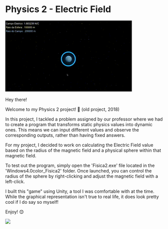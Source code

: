 # Physics 2 - Electric Field

![Video Demo](fisica2.gif)


Hey there!

Welcome to my Physics 2 project! 🚀 (old project, 2018)

In this project, I tackled a problem assigned by our professor where we had to create a program that transforms static physics values into dynamic ones. This means we can input different values and observe the corresponding outputs, rather than having fixed answers.

For my project, I decided to work on calculating the Electric Field value based on the radius of the magnetic field and a physical sphere within that magnetic field.

To test out the program, simply open the 'Fisica2.exe' file located in the 'Windows4.0color_Fisica2' folder. Once launched, you can control the radius of the sphere by right-clicking and adjust the magnetic field with a left-click.

I built this "game" using Unity, a tool I was comfortable with at the time. While the graphical representation isn't true to real life, it does look pretty cool if I do say so myself!

Enjoy! 😊

[![](https://markdown-videos-api.jorgenkh.no/youtube/Qm_Fxpbg9_E)](https://www.youtube.com/watch?v=Qm_Fxpbg9_E)
